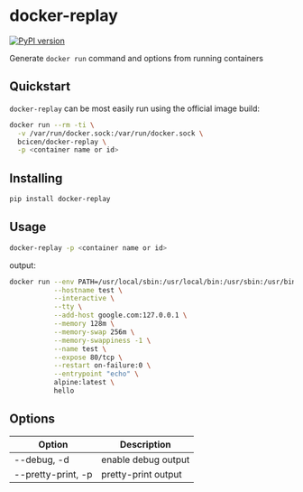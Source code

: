 # docker-replay

[![PyPI version](https://badge.fury.io/py/docker-replay.svg)](https://badge.fury.io/py/docker-replay)

Generate `docker run` command and options from running containers

## Quickstart

`docker-replay` can be most easily run using the official image build:
```bash
docker run --rm -ti \
  -v /var/run/docker.sock:/var/run/docker.sock \
  bcicen/docker-replay \
  -p <container name or id>
```

## Installing

```bash
pip install docker-replay
```

## Usage

```bash
docker-replay -p <container name or id>
```

output:
```bash
docker run --env PATH=/usr/local/sbin:/usr/local/bin:/usr/sbin:/usr/bin:/sbin:/bin \
           --hostname test \
           --interactive \
           --tty \
           --add-host google.com:127.0.0.1 \
           --memory 128m \
           --memory-swap 256m \
           --memory-swappiness -1 \
           --name test \
           --expose 80/tcp \
           --restart on-failure:0 \
           --entrypoint "echo" \
           alpine:latest \
           hello
```

## Options

Option | Description
--- | ---
--debug, -d | enable debug output
--pretty-print, -p | pretty-print output
